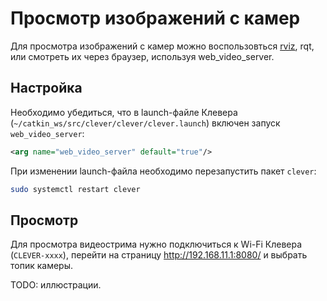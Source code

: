 Просмотр изображений с камер
===

Для просмотра изображений с камер можно воспользовться [rviz](/docs/rviz.md), rqt, или смотреть их через браузер, используя web_video_server.

Настройка
---

Необходимо убедиться, что в launch-файле Клевера (`~/catkin_ws/src/clever/clever/clever.launch`) включен запуск `web_video_server`:

```xml
<arg name="web_video_server" default="true"/>
```

При изменении launch-файла необходимо перезапустить пакет `clever`:

```bash
sudo systemctl restart clever
```

Просмотр
---

Для просмотра видеострима нужно подключиться к Wi-Fi Клевера (`CLEVER-xxxx`), перейти на страницу http://192.168.11.1:8080/ и выбрать топик камеры.

TODO: иллюстрации.
